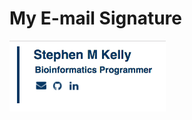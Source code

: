 # My E-mail Signature

<img width="250" src="https://github.com/stevekm/email-signature/blob/master/preview.png">
